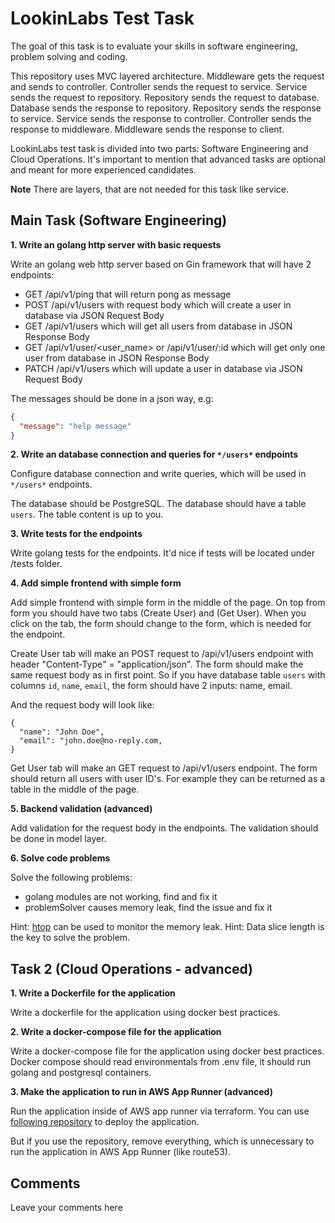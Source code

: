 # LookinLabs Test Task

The goal of this task is to evaluate your skills in software engineering, problem solving and coding.

This repository uses MVC layered architecture. Middleware gets the request and sends to controller. Controller sends the request to service. Service sends the request to repository. Repository sends the request to database. Database sends the response to repository. Repository sends the response to service. Service sends the response to controller. Controller sends the response to middleware. Middleware sends the response to client.

LookinLabs test task is divided into two parts: Software Engineering and Cloud Operations. It's important to mention that advanced tasks are optional and meant for more experienced candidates.

**Note** There are layers, that are not needed for this task like service.

## Main Task (Software Engineering)

**1. Write an golang http server with basic requests**

Write an golang web http server based on Gin framework that will have 2 endpoints:

- GET /api/v1/ping that will return pong as message
- POST /api/v1/users with request body which will create a user in database via JSON Request Body
- GET /api/v1/users which will get all users from database in JSON Response Body
- GET /api/v1/user/<user_name> or /api/v1/user/:id which will get only one user from database in JSON Response Body
- PATCH /api/v1/users which will update a user in database via JSON Request Body

The messages should be done in a json way, e.g:
```json
{
  "message": "help message"
}
```

**2. Write an database connection and queries for `*/users*` endpoints**

Configure database connection and write queries, which will be used in `*/users*` endpoints.

The database should be PostgreSQL. The database should have a table `users`. The table content is up to you.

**3. Write tests for the endpoints**

Write golang tests for the endpoints. It'd nice if tests will be located under /tests folder.

**4. Add simple frontend with simple form**

Add simple frontend with simple form in the middle of the page. On top from form you should have two tabs (Create User) and (Get User). When you click on the tab, the form should change to the form, which is needed for the endpoint.

Create User tab will make an POST request to /api/v1/users endpoint with header "Content-Type" = "application/json". The form should make the same request body as in first point. So if you have database table `users` with columns `id`, `name`, `email`, the form should have 2 inputs: name, email.

And the request body will look like:
```
{
  "name": "John Doe",
  "email": "john.doe@no-reply.com,
}
```

Get User tab will make an GET request to /api/v1/users endpoint. The form should return all users with user ID's. For example they can be returned as a table in the middle of the page.

**5. Backend validation (advanced)**

Add validation for the request body in the endpoints. The validation should be done in model layer.

**6. Solve code problems**

Solve the following problems:
- golang modules are not working, find and fix it
- problemSolver causes memory leak, find the issue and fix it

Hint: [htop](https://hisham.hm/htop/) can be used to monitor the memory leak.
Hint: Data slice length is the key to solve the problem.

## Task 2 (Cloud Operations - advanced)

**1. Write a Dockerfile for the application**

Write a dockerfile for the application using docker best practices.

**2. Write a docker-compose file for the application**

Write a docker-compose file for the application using docker best practices. Docker compose should read environmentals from .env file, it should run golang and postgresql containers.

**3. Make the application to run in AWS App Runner (advanced)**

Run the application inside of AWS app runner via terraform. You can use [following repository](https://github.com/KostLinux/aws-app-runner-tf-template) to deploy the application.

But if you use the repository, remove everything, which is unnecessary to run the application in AWS App Runner (like route53).

## Comments

Leave your comments here